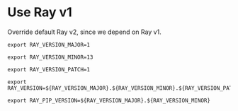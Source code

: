 # Use Ray v1

Override default Ray v2, since we depend on Ray v1.

```shell
export RAY_VERSION_MAJOR=1
```

```shell
export RAY_VERSION_MINOR=13
```

```shell
export RAY_VERSION_PATCH=1
```

```shell
export RAY_VERSION=${RAY_VERSION_MAJOR}.${RAY_VERSION_MINOR}.${RAY_VERSION_PATCH}
```

```shell
export RAY_PIP_VERSION=${RAY_VERSION_MAJOR}.${RAY_VERSION_MINOR}
```
